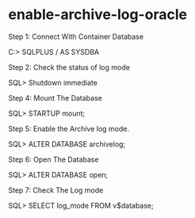 # enable-archive-log-oracle



Step 1: Connect With Container Database

C:\> SQLPLUS / AS SYSDBA

Step 2: Check the status of log mode

SQL> Shutdown immediate

Step 4: Mount The Database

SQL> STARTUP mount;

Step 5: Enable the Archive log mode.

SQL> ALTER DATABASE archivelog;

Step 6: Open The Database

SQL> ALTER DATABASE open;

Step 7: Check The Log mode

SQL> SELECT log_mode FROM v$database;
